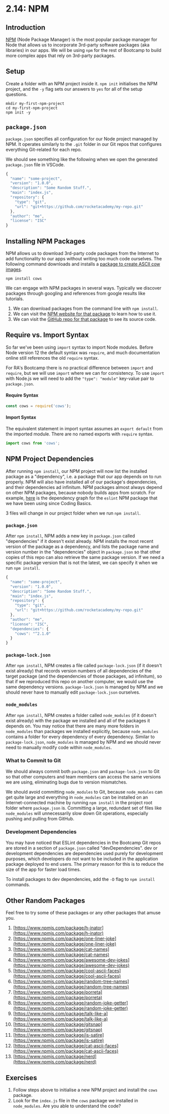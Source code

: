 # 2.14: NPM

## Introduction

[NPM](https://www.npmjs.com/) \(Node Package Manager\) is the most popular package manager for Node that allows us to incorporate 3rd-party software packages \(aka libraries\) in our apps. We will be using `npm` for the rest of Bootcamp to build more complex apps that rely on 3rd-party packages.

## Setup

Create a folder with an NPM project inside it. `npm init` initialises the NPM project, and the `-y` flag sets our answers to `yes` for all of the setup questions.

```text
mkdir my-first-npm-project
cd my-first-npm-project
npm init -y
```

## `package.json`

`package.json` specifies all configuration for our Node project managed by NPM. It operates similarly to the `.git` folder in our Git repos that configures everything Git-related for each repo.

We should see something like the following when we open the generated `package.json` file in VSCode.

```javascript
{
  "name": "some-project",
  "version": "1.0.0",
  "description": "Some Random Stuff.",
  "main": "index.js",
  "repository": {
    "type": "git",
    "url": "git+https://github.com/rocketacademy/my-repo.git"
  },
  "author": "me",
  "license": "ISC"
}
```

## Installing NPM Packages

NPM allows us to download 3rd-party code packages from the Internet to add functionality to our apps without writing too much code ourselves. The following command downloads and installs a [package to create ASCII cow images](https://www.npmjs.com/package/cows).

```text
npm install cows
```

We can engage with NPM packages in several ways. Typically we discover packages through googling and references from google results like tutorials.

1. We can download packages from the command line with `npm install`.
2. We can visit the [NPM website for that package](https://www.npmjs.com/package/cows) to learn how to use it.
3. We can visit the [GitHub repo for that package](https://github.com/sindresorhus/cows) to see its source code.

## Require vs. Import Syntax

So far we've been using `import` syntax to import Node modules. Before Node version 12 the default syntax was `require`, and much documentation online still references the old `require` syntax. 

For RA's Bootcamp there is no practical difference between `import` and `require`, but we will use `import` where we can for consistency. To use `import` with Node.js we will need to add the `"type": "module"` key-value pair to `package.json`.

#### Require Syntax

```javascript
const cows = require('cows');
```

#### Import Syntax

The equivalent statement in import syntax assumes an `export default` from the imported module. There are no named exports with `require` syntax.

```javascript
import cows from 'cows';
```

## NPM Project Dependencies

After running `npm install`, our NPM project will now list the installed package as a "dependency", i.e. a package that our app depends on to run properly. NPM will also have installed all of our package's dependencies, and their dependencies ad infinitum. NPM packages almost always depend on other NPM packages, because nobody builds apps from scratch. For example, [here](https://npmgraph.js.org/?q=eslint) is the dependency graph for the `eslint` NPM package that we have been using since Coding Basics.

3 files will change in our project folder when we run `npm install`.

### `package.json`

After `npm install`, NPM adds a new key in `package.json` called "dependencies" if it doesn't exist already. NPM installs the most recent version of the package as a dependency, and lists the package name and version number in the "dependencies" object in `package.json` so that other copies of this repo can also retrieve the same package version. If we need a specific package version that is not the latest, we can specify it when we run `npm install`. 

```javascript
{
  "name": "some-project",
  "version": "1.0.0",
  "description": "Some Random Stuff.",
  "main": "index.js",
  "repository": {
    "type": "git",
    "url": "git+https://github.com/rocketacademy/my-repo.git"
  },
  "author": "me",
  "license": "ISC",
  "dependencies": {
    "cows": "^2.1.0"
  }
}
```

### `package-lock.json`

After `npm install`, NPM creates a file called `package-lock.json` \(if it doesn't exist already\) that records version numbers of all dependencies of the target package \(and the dependencies of those packages, ad infinitum\), so that if we reproduced this repo on another computer, we would use the same dependency versions. `package-lock.json` is managed by NPM and we should never have to manually edit `package-lock.json` ourselves.

### `node_modules`

After `npm install`, NPM creates a folder called `node_modules` \(if it doesn't exist already\) with the package we installed and all of the packages it depends on. You may notice that there are many more folders in `node_modules` than packages we installed explicitly, because `node_modules` contains a folder for every dependency of every dependency. Similar to `package-lock.json`, `node_modules` is managed by NPM and we should never need to manually modify code within `node_modules`.

### What to Commit to Git

We should always commit both `package.json` and `package-lock.json` to Git so that other computers and team members can access the same versions we are using, eliminating bugs due to version mismatches.

We should avoid committing `node_modules` to Git, because `node_modules` can get quite large and everything in `node_modules` can be installed on an Internet-connected machine by running `npm install` in the project root folder where `package.json` is. Committing a large, redundant set of files like `node_modules` will unnecessarily slow down Git operations, especially pushing and pulling from GitHub.

### Development Dependencies

You may have noticed that ESLint dependencies in the Bootcamp Git repos are stored in a section of `package.json` called "devDependencies". dev or development dependencies are dependencies used purely for development purposes, which developers do not want to be included in the application package deployed to end users. The primary reason for this is to reduce the size of the app for faster load times.

To install packages to dev dependencies, add the `-D` flag to `npm install` commands.

## Other Random Packages

Feel free to try some of these packages or any other packages that amuse you.

1. [https://www.npmjs.com/package/h-inator](https://www.npmjs.com/package/h-inator)
2. [https://www.npmjs.com/package/one-liner-joke](https://www.npmjs.com/package/one-liner-joke)
3. [https://www.npmjs.com/package/cat-names](https://www.npmjs.com/package/cat-names)
4. [https://www.npmjs.com/package/awesome-dev-jokes](https://www.npmjs.com/package/awesome-dev-jokes)
5. [https://www.npmjs.com/package/cool-ascii-faces](https://www.npmjs.com/package/cool-ascii-faces)
6. [https://www.npmjs.com/package/random-tree-names](https://www.npmjs.com/package/random-tree-names)
7. [https://www.npmjs.com/package/porreta](https://www.npmjs.com/package/porreta)
8. [https://www.npmjs.com/package/random-joke-getter](https://www.npmjs.com/package/random-joke-getter)
9. [https://www.npmjs.com/package/talk-like-a](https://www.npmjs.com/package/talk-like-a)
10. [https://www.npmjs.com/package/gitsnap](https://www.npmjs.com/package/gitsnap)
11. [https://www.npmjs.com/package/is-satire](https://www.npmjs.com/package/is-satire)
12. [https://www.npmjs.com/package/cat-ascii-faces](https://www.npmjs.com/package/cat-ascii-faces)
13. [https://www.npmjs.com/package/nerd](https://www.npmjs.com/package/nerd)

## Exercises

1. Follow steps above to initialise a new NPM project and install the `cows` package.
2. Look for the `index.js` file in the `cows` package we installed in `node_modules`. Are you able to understand the code?

